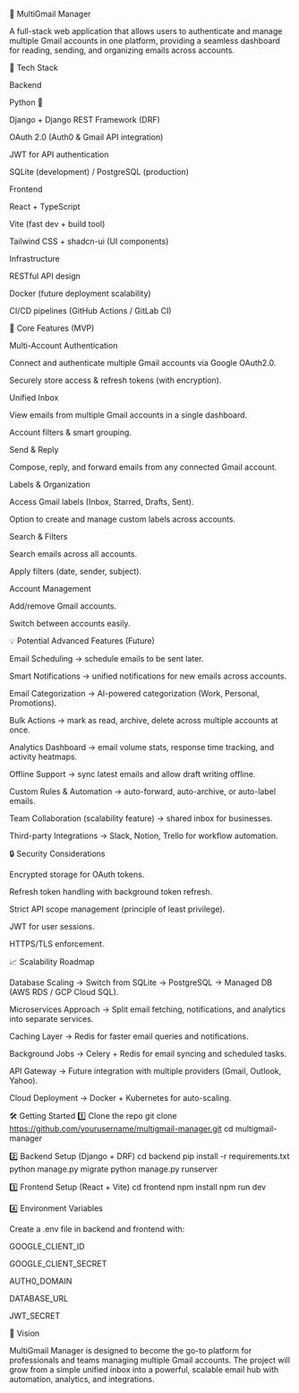 📧 MultiGmail Manager

A full-stack web application that allows users to authenticate and manage multiple Gmail accounts in one platform, providing a seamless dashboard for reading, sending, and organizing emails across accounts.

🚀 Tech Stack

Backend

Python 🐍

Django + Django REST Framework (DRF)

OAuth 2.0 (Auth0 & Gmail API integration)

JWT for API authentication

SQLite (development) / PostgreSQL (production)

Frontend

React + TypeScript

Vite (fast dev + build tool)

Tailwind CSS + shadcn-ui (UI components)

Infrastructure

RESTful API design

Docker (future deployment scalability)

CI/CD pipelines (GitHub Actions / GitLab CI)

🌟 Core Features (MVP)

Multi-Account Authentication

Connect and authenticate multiple Gmail accounts via Google OAuth2.0.

Securely store access & refresh tokens (with encryption).

Unified Inbox

View emails from multiple Gmail accounts in a single dashboard.

Account filters & smart grouping.

Send & Reply

Compose, reply, and forward emails from any connected Gmail account.

Labels & Organization

Access Gmail labels (Inbox, Starred, Drafts, Sent).

Option to create and manage custom labels across accounts.

Search & Filters

Search emails across all accounts.

Apply filters (date, sender, subject).

Account Management

Add/remove Gmail accounts.

Switch between accounts easily.

💡 Potential Advanced Features (Future)

Email Scheduling → schedule emails to be sent later.

Smart Notifications → unified notifications for new emails across accounts.

Email Categorization → AI-powered categorization (Work, Personal, Promotions).

Bulk Actions → mark as read, archive, delete across multiple accounts at once.

Analytics Dashboard → email volume stats, response time tracking, and activity heatmaps.

Offline Support → sync latest emails and allow draft writing offline.

Custom Rules & Automation → auto-forward, auto-archive, or auto-label emails.

Team Collaboration (scalability feature) → shared inbox for businesses.

Third-party Integrations → Slack, Notion, Trello for workflow automation.

🔒 Security Considerations

Encrypted storage for OAuth tokens.

Refresh token handling with background token refresh.

Strict API scope management (principle of least privilege).

JWT for user sessions.

HTTPS/TLS enforcement.

📈 Scalability Roadmap

Database Scaling → Switch from SQLite → PostgreSQL → Managed DB (AWS RDS / GCP Cloud SQL).

Microservices Approach → Split email fetching, notifications, and analytics into separate services.

Caching Layer → Redis for faster email queries and notifications.

Background Jobs → Celery + Redis for email syncing and scheduled tasks.

API Gateway → Future integration with multiple providers (Gmail, Outlook, Yahoo).

Cloud Deployment → Docker + Kubernetes for auto-scaling.

🛠️ Getting Started
1️⃣ Clone the repo
git clone https://github.com/yourusername/multigmail-manager.git
cd multigmail-manager

2️⃣ Backend Setup (Django + DRF)
cd backend
pip install -r requirements.txt
python manage.py migrate
python manage.py runserver

3️⃣ Frontend Setup (React + Vite)
cd frontend
npm install
npm run dev

4️⃣ Environment Variables

Create a .env file in backend and frontend with:

GOOGLE_CLIENT_ID

GOOGLE_CLIENT_SECRET

AUTH0_DOMAIN

DATABASE_URL

JWT_SECRET

📌 Vision

MultiGmail Manager is designed to become the go-to platform for professionals and teams managing multiple Gmail accounts. The project will grow from a simple unified inbox into a powerful, scalable email hub with automation, analytics, and integrations.
